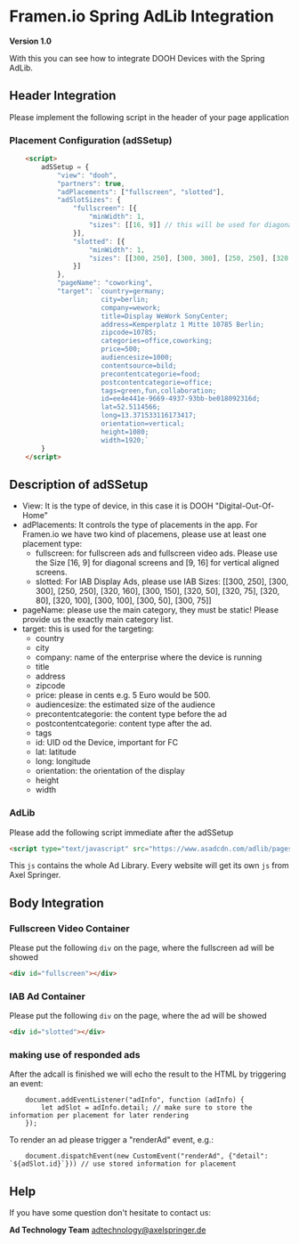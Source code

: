 # **Framen.io Spring AdLib Integration**

**Version 1.0**

With this you can see how to integrate DOOH Devices with the Spring AdLib. 

## Header Integration

Please implement the following script in the header of your page application


### **Placement Configuration (adSSetup)**

```html
    <script>
        adSSetup = {
            "view": "dooh",
            "partners": true,
            "adPlacements": ["fullscreen", "slotted"],
            "adSlotSizes": {
                "fullscreen": [{
                    "minWidth": 1,
                    "sizes": [[16, 9]] // this will be used for diagonally screens, switch to [9, 16] for upright
                }],
                "slotted": [{
                    "minWidth": 1,
                    "sizes": [[300, 250], [300, 300], [250, 250], [320, 160], [300, 150], [320, 50], [320, 75], [320, 80], [320, 100], [300, 100], [300, 50], [300, 75]]
                }]
            },
            "pageName": "coworking",
            "target": `country=germany;
                       city=berlin;
                       company=wework;
                       title=Display WeWork SonyCenter;
                       address=Kemperplatz 1 Mitte 10785 Berlin;
                       zipcode=10785;
                       categories=office,coworking;
                       price=500;
                       audiencesize=1000;
                       contentsource=bild;
                       precontentcategorie=food;
                       postcontentcategorie=office;
                       tags=green,fun,collaboration;
                       id=ee4e441e-9669-4937-93bb-be018092316d;
                       lat=52.5114566;
                       long=13.371533116173417;
                       orientation=vertical;
                       height=1080;
                       width=1920;`
        }
    </script>
```

## Description of adSSetup

- View: It is the type of device, in this case it is DOOH "Digital-Out-Of-Home"
- adPlacements: It controls the type of placements in the app. For Framen.io we have two kind of placemens, please use at least one placement type:
    - fullscreen: for fullscreen ads and fullscreen video ads. Please use the Size [16, 9] for diagonal screens and [9, 16] for vertical aligned screens.
    - slotted: For IAB Display Ads, please use IAB Sizes: [[300, 250], [300, 300], [250, 250], [320, 160], [300, 150], [320, 50], [320, 75], [320, 80], [320, 100], [300, 100], [300, 50], [300, 75]]
- pageName: please use the main category, they must be static! Please provide us the exactly main category list.
- target: this is used for the targeting:
    - country
    - city
    - company: name of the enterprise where the device is running
    - title
    - address
    - zipcode
    - price: please in cents e.g. 5 Euro would be 500. 
    - audiencesize: the estimated size of the audience
    - precontentcategorie: the content type before the ad
    - postcontentcategorie: content type after the ad. 
    - tags
    - id: UID od the Device, important for FC
    - lat: latitude 
    - long: longitude
    - orientation: the orientation of the display
    - height
    - width 


### **AdLib**

Please add the following script immediate after the adSSetup

```html
<script type="text/javascript" src="https://www.asadcdn.com/adlib/pages/framen_dooh.js"></script>
```

This `js` contains the whole Ad Library. Every website will get its own `js` from Axel Springer.

## Body Integration

### Fullscreen Video Container
Please put the following `div` on the page, where the fullscreen ad will be showed

```html
<div id="fullscreen"></div>
```

### IAB Ad Container
Please put the following `div` on the page, where the  ad will be showed

```html
<div id="slotted"></div>
```

### making use of responded ads
After the adcall is finished we will echo the result to the HTML by triggering an event:
```
    document.addEventListener("adInfo", function (adInfo) {
        let adSlot = adInfo.detail; // make sure to store the information per placement for later rendering
    });
```

To render an ad please trigger a "renderAd" event, e.g.:
```
    document.dispatchEvent(new CustomEvent("renderAd", {"detail": `${adSlot.id}`})) // use stored information for placement
```


## Help

If you have some question don't hesitate to contact us:


__Ad Technology Team__
  adtechnology@axelspringer.de
  
